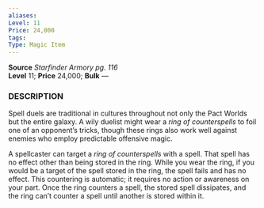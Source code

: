 ```yaml
---
aliases: 
Level: 11
Price: 24,000
tags: 
Type: Magic Item
---
```

**Source** _Starfinder Armory pg. 116_  
**Level** 11; **Price** 24,000; **Bulk** —

### DESCRIPTION

Spell duels are traditional in cultures throughout not only the Pact Worlds but the entire galaxy. A wily duelist might wear a _ring of counterspells_ to foil one of an opponent’s tricks, though these rings also work well against enemies who employ predictable offensive magic.  
  
A spellcaster can target a _ring of counterspells_ with a spell. That spell has no effect other than being stored in the ring. While you wear the ring, if you would be a target of the spell stored in the ring, the spell fails and has no effect. This countering is automatic; it requires no action or awareness on your part. Once the ring counters a spell, the stored spell dissipates, and the ring can’t counter a spell until another is stored within it.